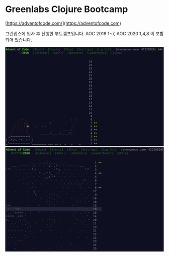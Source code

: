 # Greenlabs Clojure Bootcamp

[https://adventofcode.com/](https://adventofcode.com)

그린랩스에 입사 후 진행한 부트캠프입니다. AOC 2018 1~7, AOC 2020 1,4,8 이 포함되어 있습니다.

![2018](img/2018.png)
![2020](img/2020.png)
